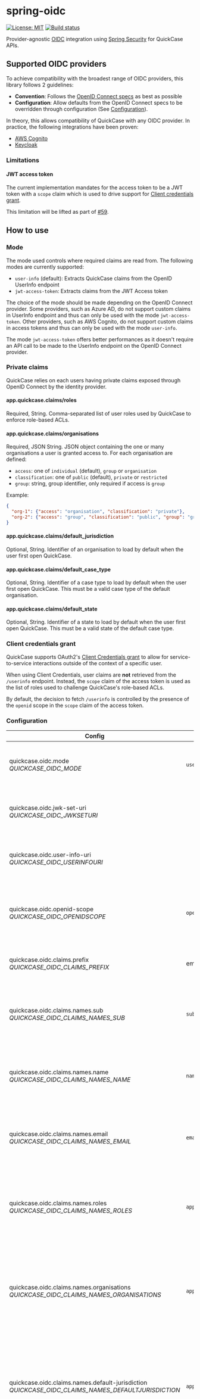 # spring-oidc
[![License: MIT](https://img.shields.io/badge/License-MIT-yellow.svg)](https://opensource.org/licenses/MIT)
[![Build status](https://github.com/quickcase/spring-oidc/workflows/CI/badge.svg)](https://github.com/quickcase/spring-oidc/actions)

Provider-agnostic [OIDC](https://openid.net/connect/) integration using [Spring Security](https://spring.io/projects/spring-security) for QuickCase APIs.

## Supported OIDC providers

To achieve compatibility with the broadest range of OIDC providers, this library follows 2 guidelines:
- **Convention**: Follows the [OpenID Connect specs](https://openid.net/developers/specs/) as best as possible
- **Configuration**: Allow defaults from the OpenID Connect specs to be overridden through configuration (See [Configuration](#Configuration)).

In theory, this allows compatibility of QuickCase with any OIDC provider. In practice, the following integrations have been proven:
- [AWS Cognito](https://aws.amazon.com/cognito/)
- [Keycloak](https://www.keycloak.org/)

### Limitations

#### JWT access token

The current implementation mandates for the access token to be a JWT token with a `scope` claim which is used to drive support for [Client credentials grant](#client-credentials-grant).

This limitation will be lifted as part of [#59](https://github.com/quickcase/spring-oidc/issues/59).

## How to use

### Mode

The mode used controls where required claims are read from.
The following modes are currently supported:
- `user-info` (default): Extracts QuickCase claims from the OpenID UserInfo endpoint
- `jwt-access-token`: Extracts claims from the JWT Access token

The choice of the mode should be made depending on the OpenID Connect provider.
Some providers, such as Azure AD, do not support custom claims in UserInfo endpoint and thus can only be used with the mode `jwt-access-token`.
Other providers, such as AWS Cognito, do not support custom claims in access tokens and thus can only be used with the mode `user-info`.

The mode `jwt-access-token` offers better performances as it doesn't require an API call to be made to the UserInfo endpoint on the OpenID Connect provider.

### Private claims

QuickCase relies on each users having private claims exposed through OpenID Connect by the identity provider.

#### app.quickcase.claims/roles

Required, String. Comma-separated list of user roles used by QuickCase to enforce role-based ACLs.

#### app.quickcase.claims/organisations

Required, JSON String. JSON object containing the one or many organisations a user is granted access to. For each organisation are defined:

- `access`: one of `individual` (default), `group` or `organisation`
- `classification`: one of `public` (default), `private` or `restricted`
- `group`: string, group identifier, only required if access is `group`

Example:
```json
{
  "org-1": {"access": "organisation", "classification": "private"},
  "org-2": {"access": "group", "classification": "public", "group": "group-1"}
}
```

#### app.quickcase.claims/default_jurisdiction

Optional, String. Identifier of an organisation to load by default when the user first open QuickCase.

#### app.quickcase.claims/default_case_type

Optional, String. Identifier of a case type to load by default when the user first open QuickCase. This must be a valid case type of the default organisation.

#### app.quickcase.claims/default_state

Optional, String. Identifier of a state to load by default when the user first open QuickCase. This must be a valid state of the default case type.

### Client credentials grant

QuickCase supports OAuth2's [Client Credentials grant](https://tools.ietf.org/html/rfc6749#section-4.4) to allow for service-to-service interactions outside of the context of a specific user.

When using Client Credentials, user claims are **not** retrieved from the `/userinfo` endpoint. Instead, the `scope` claim of the access token is used as the list of roles used to challenge QuickCase's role-based ACLs.

By default, the decision to fetch `/userinfo` is controlled by the presence of the `openid` scope in the `scope` claim of the access token.

### Configuration

|Config|Default|Description|
|---|---|---|
|quickcase.oidc.mode <br> _QUICKCASE_OIDC_MODE_|`user-info`|Optional. Mode to use for integration with OIDC provider|
|quickcase.oidc.jwk-set-uri <br> _QUICKCASE_OIDC_JWKSETURI_||Required. URL of the OIDC provider's JWK set endpoint|
|quickcase.oidc.user-info-uri <br> _QUICKCASE_OIDC_USERINFOURI_||Required. URL of the OIDC provider's user info endpoint|
|quickcase.oidc.openid-scope <br> _QUICKCASE_OIDC_OPENIDSCOPE_|`openid`|Optional. Scope controlling whether `/userinfo` is queried to extract ID claims|
|quickcase.oidc.claims.prefix <br> _QUICKCASE_OIDC_CLAIMS_PREFIX_|empty string|Optional. Prefix to apply to all private claims|
|quickcase.oidc.claims.names.sub <br> _QUICKCASE_OIDC_CLAIMS_NAMES_SUB_|`sub`|Optional. Override name of OpenID `sub` claim from which subject is extracted|
|quickcase.oidc.claims.names.name <br> _QUICKCASE_OIDC_CLAIMS_NAMES_NAME_|`name`|Optional. Override name of OpenID `name` claim from which subject name is extracted|
|quickcase.oidc.claims.names.email <br> _QUICKCASE_OIDC_CLAIMS_NAMES_EMAIL_|`email`|Optional. Override name of OpenID `email` claim from which subject email is extracted|
|quickcase.oidc.claims.names.roles <br> _QUICKCASE_OIDC_CLAIMS_NAMES_ROLES_|`app.quickcase.claims/roles`|Optional. Override name of private roles claim from which subject's QuickCase roles are extracted|
|quickcase.oidc.claims.names.organisations <br> _QUICKCASE_OIDC_CLAIMS_NAMES_ORGANISATIONS_|`app.quickcase.claims/organisations`|Optional. Override name of private organisations claim from which subject's QuickCase organisation profiles are extracted|
|quickcase.oidc.claims.names.default-jurisdiction <br> _QUICKCASE_OIDC_CLAIMS_NAMES_DEFAULTJURISDICTION_|`app.quickcase.claims/default_jurisdiction` |Optional. Override name of private default jurisdiction claim from which subject's QuickCase UI preference is extracted|
|quickcase.oidc.claims.names.default-case-type <br> _QUICKCASE_OIDC_CLAIMS_NAMES_DEFAULTCASETYPE_|`app.quickcase.claims/default_case_type` |Optional. Override name of private default case type claim from which subject's QuickCase UI preference is extracted|
|quickcase.oidc.claims.names.default-state <br> _QUICKCASE_OIDC_CLAIMS_NAMES_DEFAULTSTATE_|`app.quickcase.claims/default_state` |Optional. Override name of private default state claim from which subject's QuickCase UI preference is extracted|
